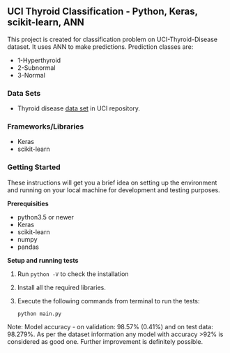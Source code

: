## UCI Thyroid Classification - Python, Keras, scikit-learn, ANN

This project is created for classification problem on UCI-Thyroid-Disease dataset. It uses ANN to make predictions. Prediction classes are:
 * 1-Hyperthyroid
 * 2-Subnormal
 * 3-Normal


### Data Sets
 * Thyroid disease [data set][ds] in UCI repository.


### Frameworks/Libraries
 * Keras
 * scikit-learn
 
  
### Getting Started

These instructions will get you a brief idea on setting up the environment and running on your local machine for development and testing purposes. 

**Prerequisities**

- python3.5 or newer
- Keras
- scikit-learn
- numpy
- pandas



**Setup and running tests**

1. Run `python -V` to check the installation
   
2. Install all the required libraries.
           
3. Execute the following commands from terminal to run the tests:

      `python main.py` 


Note: Model accuracy - on validation: 98.57% (0.41%) and on test data: 98.279%. As per the dataset information any model with accuracy >92% is considered as good one. Further improvement is definitely possible.

[ds]: <https://archive.ics.uci.edu/ml/datasets/thyroid+disease>






